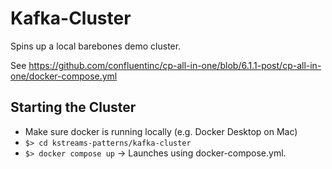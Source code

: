 # Kafka-Cluster

Spins up a local barebones demo cluster. 

See https://github.com/confluentinc/cp-all-in-one/blob/6.1.1-post/cp-all-in-one/docker-compose.yml

## Starting the Cluster

* Make sure docker is running locally (e.g. Docker Desktop on Mac)
* `$> cd kstreams-patterns/kafka-cluster`
* `$> docker compose up` -> Launches using docker-compose.yml.

